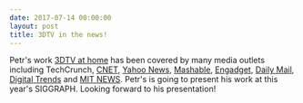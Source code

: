 ```yaml
---
date: 2017-07-14 00:00:00
layout: post
title: 3DTV in the news!
---
```


Petr's work [3DTV at home](https://people.csail.mit.edu/pkellnho/Home3D/) has been covered by many media outlets including TechCrunch, [CNET](https://www.cnet.com/news/you-could-soon-watch-3d-movies-without-ridiculous-glasses/), [Yahoo News](https://www.yahoo.com/tech/3d-tvs-could-come-back-130000161.html), [Mashable](http://mashable.com/2017/07/12/researchers-build-glasses-free-3d-tv-tech/#YJwZix8CDPqs), [Engadget](https://www.engadget.com/2017/07/12/mit-solves-a-major-problem-holding-up-glasses-free-3d-tvs/), [Daily Mail](http://www.dailymail.co.uk/sciencetech/article-4690452/MIT-researchers-reveal-3D-TV-DOESN-T-need-glasses.html), [Digital Trends](https://www.digitaltrends.com/home-theater/mit-csail-glasses-free-3d-videos/) and [MIT NEWS](http://news.mit.edu/2017/watch-3-d-movies-at-home-sans-glasses-0712). Petr's is going to present his work at this year's SIGGRAPH. Looking forward to his presentation!